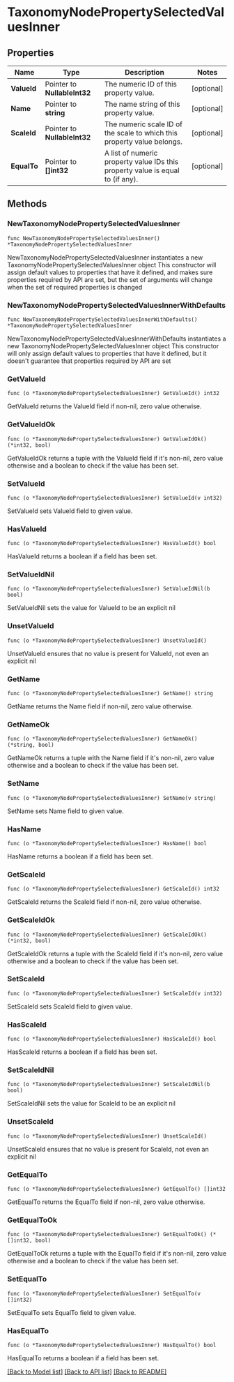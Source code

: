 # TaxonomyNodePropertySelectedValuesInner

## Properties

Name | Type | Description | Notes
------------ | ------------- | ------------- | -------------
**ValueId** | Pointer to **NullableInt32** | The numeric ID of this property value. | [optional] 
**Name** | Pointer to **string** | The name string of this property value. | [optional] 
**ScaleId** | Pointer to **NullableInt32** | The numeric scale ID of the scale to which this property value belongs. | [optional] 
**EqualTo** | Pointer to **[]int32** | A list of numeric property value IDs this property value is equal to (if any). | [optional] 

## Methods

### NewTaxonomyNodePropertySelectedValuesInner

`func NewTaxonomyNodePropertySelectedValuesInner() *TaxonomyNodePropertySelectedValuesInner`

NewTaxonomyNodePropertySelectedValuesInner instantiates a new TaxonomyNodePropertySelectedValuesInner object
This constructor will assign default values to properties that have it defined,
and makes sure properties required by API are set, but the set of arguments
will change when the set of required properties is changed

### NewTaxonomyNodePropertySelectedValuesInnerWithDefaults

`func NewTaxonomyNodePropertySelectedValuesInnerWithDefaults() *TaxonomyNodePropertySelectedValuesInner`

NewTaxonomyNodePropertySelectedValuesInnerWithDefaults instantiates a new TaxonomyNodePropertySelectedValuesInner object
This constructor will only assign default values to properties that have it defined,
but it doesn't guarantee that properties required by API are set

### GetValueId

`func (o *TaxonomyNodePropertySelectedValuesInner) GetValueId() int32`

GetValueId returns the ValueId field if non-nil, zero value otherwise.

### GetValueIdOk

`func (o *TaxonomyNodePropertySelectedValuesInner) GetValueIdOk() (*int32, bool)`

GetValueIdOk returns a tuple with the ValueId field if it's non-nil, zero value otherwise
and a boolean to check if the value has been set.

### SetValueId

`func (o *TaxonomyNodePropertySelectedValuesInner) SetValueId(v int32)`

SetValueId sets ValueId field to given value.

### HasValueId

`func (o *TaxonomyNodePropertySelectedValuesInner) HasValueId() bool`

HasValueId returns a boolean if a field has been set.

### SetValueIdNil

`func (o *TaxonomyNodePropertySelectedValuesInner) SetValueIdNil(b bool)`

 SetValueIdNil sets the value for ValueId to be an explicit nil

### UnsetValueId
`func (o *TaxonomyNodePropertySelectedValuesInner) UnsetValueId()`

UnsetValueId ensures that no value is present for ValueId, not even an explicit nil
### GetName

`func (o *TaxonomyNodePropertySelectedValuesInner) GetName() string`

GetName returns the Name field if non-nil, zero value otherwise.

### GetNameOk

`func (o *TaxonomyNodePropertySelectedValuesInner) GetNameOk() (*string, bool)`

GetNameOk returns a tuple with the Name field if it's non-nil, zero value otherwise
and a boolean to check if the value has been set.

### SetName

`func (o *TaxonomyNodePropertySelectedValuesInner) SetName(v string)`

SetName sets Name field to given value.

### HasName

`func (o *TaxonomyNodePropertySelectedValuesInner) HasName() bool`

HasName returns a boolean if a field has been set.

### GetScaleId

`func (o *TaxonomyNodePropertySelectedValuesInner) GetScaleId() int32`

GetScaleId returns the ScaleId field if non-nil, zero value otherwise.

### GetScaleIdOk

`func (o *TaxonomyNodePropertySelectedValuesInner) GetScaleIdOk() (*int32, bool)`

GetScaleIdOk returns a tuple with the ScaleId field if it's non-nil, zero value otherwise
and a boolean to check if the value has been set.

### SetScaleId

`func (o *TaxonomyNodePropertySelectedValuesInner) SetScaleId(v int32)`

SetScaleId sets ScaleId field to given value.

### HasScaleId

`func (o *TaxonomyNodePropertySelectedValuesInner) HasScaleId() bool`

HasScaleId returns a boolean if a field has been set.

### SetScaleIdNil

`func (o *TaxonomyNodePropertySelectedValuesInner) SetScaleIdNil(b bool)`

 SetScaleIdNil sets the value for ScaleId to be an explicit nil

### UnsetScaleId
`func (o *TaxonomyNodePropertySelectedValuesInner) UnsetScaleId()`

UnsetScaleId ensures that no value is present for ScaleId, not even an explicit nil
### GetEqualTo

`func (o *TaxonomyNodePropertySelectedValuesInner) GetEqualTo() []int32`

GetEqualTo returns the EqualTo field if non-nil, zero value otherwise.

### GetEqualToOk

`func (o *TaxonomyNodePropertySelectedValuesInner) GetEqualToOk() (*[]int32, bool)`

GetEqualToOk returns a tuple with the EqualTo field if it's non-nil, zero value otherwise
and a boolean to check if the value has been set.

### SetEqualTo

`func (o *TaxonomyNodePropertySelectedValuesInner) SetEqualTo(v []int32)`

SetEqualTo sets EqualTo field to given value.

### HasEqualTo

`func (o *TaxonomyNodePropertySelectedValuesInner) HasEqualTo() bool`

HasEqualTo returns a boolean if a field has been set.


[[Back to Model list]](../README.md#documentation-for-models) [[Back to API list]](../README.md#documentation-for-api-endpoints) [[Back to README]](../README.md)


